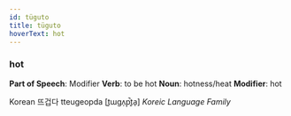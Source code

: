 ```yaml
---
id: tüguto
title: tüguto
hoverText: hot
---
```


### hot

**Part of Speech**: Modifier
**Verb**: to be hot
**Noun**: hotness/heat
**Modifier**: hot

Korean 뜨겁다 tteugeopda [t͈ɯɡʌ̹p̚t͈a̠]
*Koreic Language Family*